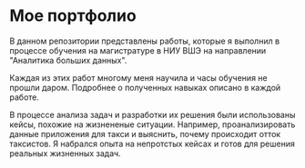 # Мое портфолио
В данном репозитории представлены работы, которые я выполнил в процессе обучения на магистратуре в НИУ ВШЭ на направлении "Аналитика больших данных".

Каждая из этих работ многому меня научила и часы обучения не прошли даром. Подробнее о полученных навыках описано в каждой работе.

В процессе анализа задач и разработки их решения были использованы кейсы, похожие на жизнененые ситуации. Например, проанализировать данные приложения для такси и выяснить, почему происходит отток таксистов. Я набрался опыта на непротстых кейсах и готов для решения реальных жизненных задач.
